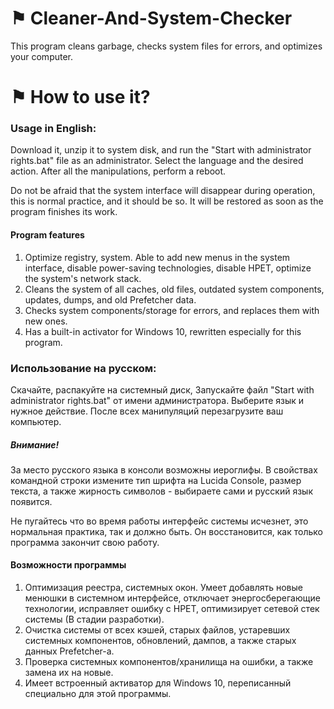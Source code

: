 # ⚑ Cleaner-And-System-Checker
This program cleans garbage, checks system files for errors, and optimizes your computer.

# ⚑ How to use it?

### Usage in English:

Download it, unzip it to system disk, and run the "Start with administrator rights.bat" file as an administrator. Select the language and the desired action.
After all the manipulations, perform a reboot.

Do not be afraid that the system interface will disappear during operation, this is normal practice, and it should be so. It will be restored as soon as the program finishes its work.

#### Program features
1. Optimize registry, system. Able to add new menus in the system interface, disable power-saving technologies, disable HPET, optimize the system's network stack. 
2. Cleans the system of all caches, old files, outdated system components, updates, dumps, and old Prefetcher data.
3. Checks system components/storage for errors, and replaces them with new ones. 
4. Has a built-in activator for Windows 10, rewritten especially for this program.

### Использование на русском:

Скачайте, распакуйте на системный диск, Запускайте файл "Start with administrator rights.bat" от имени администратора. Выберите язык и нужное действие. 
После всех манипуляций перезагрузите ваш компьютер.

##### Внимание! 
За место русского языка в консоли возможны иероглифы. В свойствах командной строки измените тип шрифта на Lucida Console, размер текста, а также жирность символов - выбираете сами и русский язык появится.


Не пугайтесь что во время работы интерфейс системы исчезнет, это нормальная практика, так и должно быть. Он восстановится, как только программа закончит свою работу.

#### Возможности программы
1. Оптимизация реестра, системных окон. Умеет добавлять новые менюшки в системном интерфейсе, отключает энергосберегающие технологии, исправляет ошибку с HPET, оптимизирует сетевой стек системы (В стадии разработки). 
2. Очистка системы от всех кэшей, старых файлов, устаревших системных компонентов, обновлений, дампов, а также старых данных Prefetcher-а.
3. Проверка системных компонентов/хранилища на ошибки, а также замена их на новые. 
4. Имеет встроенный активатор для Windows 10, переписанный специально для этой программы.
